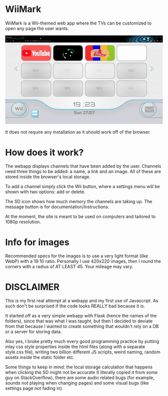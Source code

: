 
# WiiMark

WiiMark is a Wii-themed web app where the TVs can be customized to open any page the user wants.

![](static/show.gif)

It does not require any installation as it should work off of the browser.

# How does it work?

The webapp displays channels that have been added by the user. Channels need three things to be added: a name, a link and an image. All of these are stored inside the browser's local storage.

To add a channel simply click the Wii button, where a settings menu will be shown with two options: add or delete.

The SD icon shows how much memory the channels are taking up. The message button is for documentation/instructions.

At the moment, the site is meant to be used on computers and tailored to 1080p resolution.

# Info for images

Recommended specs for the images is to use a very light format (like WebP) with a 19:10 ratio. Personally I use 420x220 images, then I round the corners with a radius of AT LEAST 45. Your mileage may vary.

# DISCLAIMER

This is my first real attempt at a webapp and my first use of Javascript. As such don't be surprised if the code looks REALLY bad because it is.

It started off as a very simple webapp with Flask (hence the names of the folders), since that was what I was taught, but then I decided to deviate from that because I wanted to create something that wouldn't rely on a DB or a server for storing data.

Also yes, I broke pretty much every good programming practice by putting inlay css style properties inside the html files (along with a separate style.css file), writing two billion different JS scripts, weird naming, random assets inside the static folder etc.

Some things to keep in mind: the local storage calculation that happens when clicking the SD might not be accurate (I literally copied it from some guy on StackOverflow), there are some audio related bugs (for example, sounds not playing when changing pages) and some visual bugs (like settings page not fading in).
